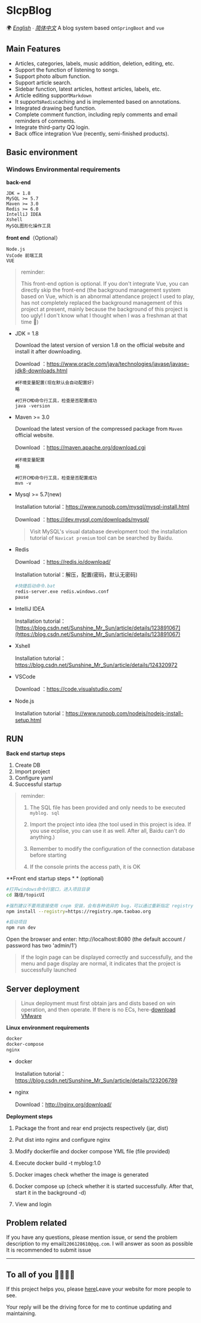# SlcpBlog
🌍
*[English](README-en.md) ∙ [简体中文](README.md)*
A blog system based on`SpringBoot` and `vue`

## Main Features

- Articles, categories, labels, music addition, deletion, editing, etc.
- Support the function of listening to songs.
- Support photo album function.
- Support article search.
- Sidebar function, latest articles, hottest articles, labels, etc.
- Article editing support`Markdown`
- It supports`Redis`caching and is implemented based on annotations.
- Integrated drawing bed function.
- Complete comment function, including reply comments and email reminders of comments.
- Integrate third-party QQ login.
- Back office integration Vue (recently, semi-finished products).

## Basic environment

### Windows Environmental requirements

**back-end**

~~~
JDK = 1.8
MySQL >= 5.7
Maven >= 3.0
Redis >= 6.0
IntelliJ IDEA
Xshell
MySQL图形化操作工具
~~~

**front end**（Optional）

~~~
Node.js
VsCode 前端工具
VUE
~~~

> reminder:
>
> This front-end option is optional. If you don't integrate Vue, you can directly skip the front-end (the background management system based on Vue, which is an abnormal attendance project I used to play, has not completely replaced the background management of this project at present, mainly because the background of this project is too ugly! I don't know what I thought when I was a freshman at that time 🤡)


- JDK = 1.8

  Download the latest version of version 1.8 on the official website and install it after downloading.

  Download ：https://www.oracle.com/java/technologies/javase/javase-jdk8-downloads.html

  ```
  #环境变量配置(现在默认会自动配置好)
  略
  
  #打开CMD命令行工具，检查是否配置成功
  java -version
  ```

- Maven >= 3.0

  Download the latest version of the compressed package from `Maven` official website.

  Download ：https://maven.apache.org/download.cgi

  ```
  #环境变量配置
  略
  
  #打开CMD命令行工具，检查是否配置成功
  mvn -v
  ```

- Mysql >= 5.7(new)

  Installation tutorial：https://www.runoob.com/mysql/mysql-install.html

  Download ：https://dev.mysql.com/downloads/mysql/

  > Visit MySQL's visual database development tool: the installation tutorial of `Navicat premium` tool can be searched by Baidu.

- Redis

  Download ：https://redis.io/download/

  Installation tutorial：解压，配置(密码，默认无密码)

  ~~~bash
  #快捷启动命令.bat
  redis-server.exe redis.windows.conf
  pause
  ~~~

- IntelliJ IDEA

  Installation tutorial：[https://blog.csdn.net/Sunshine_Mr_Sun/article/details/123891067](https://blog.csdn.net/Sunshine_Mr_Sun/article/details/123891067)

- Xshell

  Installation tutorial：https://blog.csdn.net/Sunshine_Mr_Sun/article/details/124320972

- VSCode

  Download ：https://code.visualstudio.com/

- Node.js

  Installation tutorial：https://www.runoob.com/nodejs/nodejs-install-setup.html


## RUN

**Back end startup steps**

1. Create DB
2. Import project
3. Configure yaml
4. Successful startup

> reminder:
>
> 1. The SQL file has been provided and only needs to be executed` myblog. sql`
>
> 2. Import the project into idea (the tool used in this project is idea. If you use ecplise, you can use it as well. After all, Baidu can't do anything.)
>
> 3. Remember to modify the configuration of the connection database before starting
>
> 4. If the console prints the access path, it is OK



**Front end startup steps * * (optional)

```bash
#打开windows命令行窗口，进入项目目录
cd 路径/topicUI

#强烈建议不要用直接使用 cnpm 安装，会有各种诡异的 bug，可以通过重新指定 registry 来解决 npm 安装速度慢的问题。
npm install --registry=https://registry.npm.taobao.org

#启动项目
npm run dev
```

Open the browser and enter: http://localhost:8080 (the default account / password has two 'admin/1')

>If the login page can be displayed correctly and successfully, and the menu and page display are normal, it indicates that the project is successfully launched

## Server deployment

> Linux deployment must first obtain jars and dists based on win operation, and then operate. If there is no ECs, here-[download VMware](https://blog.csdn.net/Sunshine_Mr_Sun/article/details/123206789)

**Linux environment requirements**

~~~tex
docker
docker-compose
nginx
~~~

- docker

  Installation tutorial：https://blog.csdn.net/Sunshine_Mr_Sun/article/details/123206789

- nginx

  Download：http://nginx.org/download/



**Deployment steps**

1. Package the front and rear end projects respectively (jar, dist)



2. Put dist into nginx and configure nginx

3. Modify dockerfile and docker compose YML file (file provided)

4. Execute docker build -t myblog:1.0

5. Docker images check whether the image is generated

6. Docker compose up (check whether it is started successfully. After that, start it in the background -d)

7. View and login



## Problem related

If you have any questions, please mention issue, or send the problem description to my email` 1206128610@qq.com `. I will answer as soon as possible It is recommended to submit issue

---



## To all of you 🙋‍♀️🙋‍♂️

If this project helps you, please [here](https://github.com/ShawSun1/SpringBootBlog/issues/2)Leave your website for more people to see.

Your reply will be the driving force for me to continue updating and maintaining.

